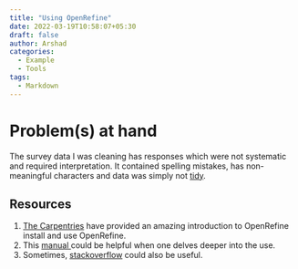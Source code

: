 ```yaml
---
title: "Using OpenRefine"
date: 2022-03-19T10:58:07+05:30
draft: false
author: Arshad
categories:
  - Example
  - Tools
tags:
  - Markdown
---
```


# Problem(s) at hand

The survey data I was cleaning has responses which were not systematic and required interpretation. It contained spelling mistakes, has non-meaningful characters and data was simply not [tidy](https://r4ds.had.co.nz/tidy-data.html).

## Resources
1. [The Carpentries](https://librarycarpentry.org/lc-open-refine/) have provided an amazing introduction to OpenRefine install and use OpenRefine.
2. This <a href="https://docs.openrefine.org/">manual </a>could be helpful when one delves deeper into the use.
3. Sometimes, [stackoverflow](https://stackoverflow.com/questions/tagged/openrefine) could also be useful.
